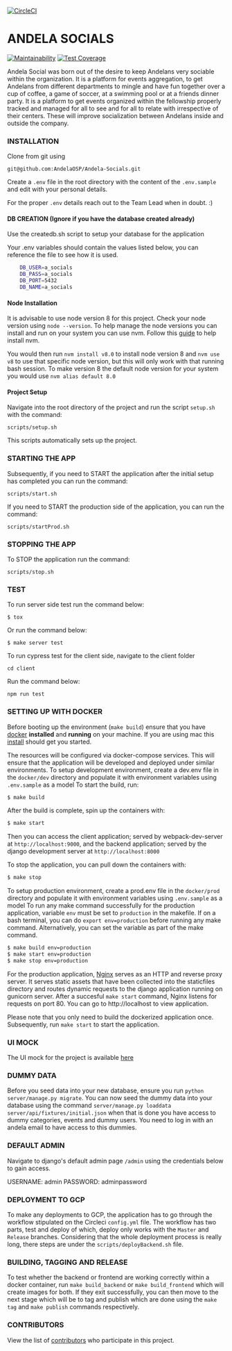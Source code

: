 [![CircleCI](https://circleci.com/gh/AndelaOSP/Andela-Socials.svg?style=shield&circle-token=f63d8e7f6a1e65078cd1988847cbb29e6382bba1)](https://circleci.com/gh/AndelaOSP/Andela-Socials)

# ANDELA SOCIALS

[![Maintainability](https://api.codeclimate.com/v1/badges/0da1c9a1fec63a855e21/maintainability)](https://codeclimate.com/github/AndelaOSP/Andela-Socials/maintainability) [![Test Coverage](https://api.codeclimate.com/v1/badges/0da1c9a1fec63a855e21/test_coverage)](https://codeclimate.com/github/AndelaOSP/Andela-Socials/test_coverage)



Andela Social was born out of the desire to keep Andelans very sociable within the organization.
It is a platform for events aggregation, to get Andelans from different departments to mingle and have fun together over a cup of coffee, a game of soccer, at a swimming pool or at a friends dinner party.
It is a platform to get events organized within the fellowship properly tracked and managed for all to see and for all to relate with irrespective of their centers.
These will improve socialization between Andelans inside and outside the company.


### INSTALLATION

Clone from git using
```
git@github.com:AndelaOSP/Andela-Socials.git
```

Create a `.env` file in the root directory with the content of the `.env.sample` and edit with your personal details.

For the proper `.env` details reach out to the Team Lead when in doubt. :)

#### DB CREATION (Ignore if you have the database created already)
Use the createdb.sh script to setup your database for the application

Your .env variables should contain the values listed below, you can reference the file to see how it is used.
```sh	
    DB_USER=a_socials	
    DB_PASS=a_socials	
    DB_PORT=5432	
    DB_NAME=a_socials	
```

#### Node Installation
It is advisable to use node version 8 for this project. Check your node version using `node --version`. To help manage the node versions you can install and run on your system you can use nvm. Follow this [guide](https://gist.github.com/d2s/372b5943bce17b964a79#install-nvm-for-managing-nodejs-versions) to help install nvm.

You would then run `nvm install v8.0` to install node version 8 and `nvm use v8` to use that specific node version, but this will only work with that running bash session. To make version 8 the default node version for your system you would use `nvm alias default 8.0`

#### Project Setup
Navigate into the root directory of the project and run the script `setup.sh` with the command:
```
scripts/setup.sh
```

This scripts automatically sets up the project.

### STARTING THE APP
Subsequently, if you need to START the application after the initial setup has completed you can run the command:
```
scripts/start.sh

```

If you need to START the production side of the application, you can run the command:
```
scripts/startProd.sh

```

### STOPPING THE APP
To STOP the application run the command:
```
scripts/stop.sh
```

### TEST
To run server side test run the command below:
```
$ tox
```
Or run the command below:
```
$ make server test
```

To run cypress test for the client side, navigate to the client folder
```
cd client
```
Run the command below:
```
npm run test
```


### SETTING UP WITH DOCKER
Before booting up the environment (`make build`) ensure that you have [docker](https://docs.docker.com/docker-for-mac/install/) **installed** and **running** on your machine.
If you are using mac this [install](https://docs.docker.com/docker-for-mac/install/) should get you started.

The resources will be configured via docker-compose services. This will ensure that the application will be developed and deployed under similar environments.
To setup development environment, create a dev.env file in the `docker/dev` directory and populate it with environment variables using `.env.sample` as a model
To start the build, run:

```bash
$ make build
```
After the build is complete, spin up the containers with:

```bash
$ make start
```
Then you can access the client application; served by webpack-dev-server at `http://localhost:9000`, and the backend application; served by the django development server at `http://localhost:8000`

To stop the application, you can pull down the containers with:
```bash
$ make stop
```

To setup production environment, create a prod.env file in the `docker/prod` directory and populate it with environment variables using `.env.sample` as a model
To run any make command successfully for the production application, variable `env` must be set to `production` in the makefile.
If on a bash terminal, you can do `export env=production` before running any make command.
Alternatively, you can set the variable as part of the make command.

```bash
$ make build env=production
$ make start env=production
$ make stop env=production
```
For the production application, [Nginx](https://www.nginx.com/resources/glossary/nginx/) serves as an HTTP and reverse proxy server. It serves static assets that have been collected into the staticfiles directory and routes dynamic requests to the django application running on gunicorn server. After a succesful `make start` command, Nginx listens for requests on port 80. You can go to http://localhost to view application.

Please note that you only need to build the dockerized application once. Subsequently, run `make start` to start the application.


### UI MOCK
The UI mock for the project is available [here](https://www.figma.com/file/Yn3JRZ3YLBVSg4o8L9dhIAv2/Andela_Socials)

### DUMMY DATA
Before you seed data into your new database, ensure you run `python server/manage.py migrate`.
You can now seed the dummy data into your database using the command `server/manage.py loaddata server/api/fixtures/initial.json` when that is done you have access to dummy categories, events and dummy users.
You need to log in with an andela email to have access to this dummies.

### DEFAULT ADMIN
Navigate to django's default admin page `/admin` using the credentials below to gain access.

USERNAME: admin
PASSWORD: adminpassword

### DEPLOYMENT TO GCP
To make any deployments to GCP, the application has to go through the workflow stipulated on the Circleci `config.yml` file. The workflow has two parts, test and deploy of which, deploy only works with the `Master` and `Release` branches. Considering that the whole deployment process is really long, there steps are under the `scripts/deployBackend.sh` file.

### BUILDING, TAGGING AND RELEASE
To test whether the backend or frontend are working correctly within a docker container, run `make build_backend` or `make build_frontend` which will create images for both. If they exit successfully, you can then move to the next stage which will be to tag and publish which are done using the `make tag` and `make publish` commands respectively.

### CONTRIBUTORS
View the list of [contributors](https://github.com/AndelaOSP/Andela-Socials/contributors) who participate in this project.
